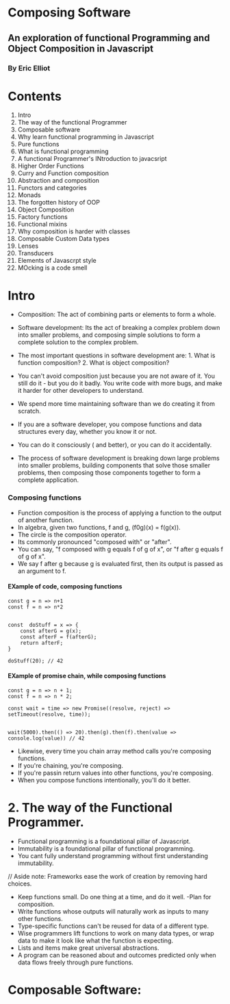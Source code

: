 # Composing Software

## An exploration of functional Programming and Object Composition in Javascript

### By Eric Elliot

# Contents

1. Intro
2. The way of the functional Programmer
3. Composable software
4. Why learn functional programming in Javascript
5. Pure functions
6. What is functional programming
7. A functional Programmer's INtroduction to javacsript
8. Higher Order Functions
9. Curry and Function composition
10. Abstraction and composition
11. Functors and categories
12. Monads
13. The forgotten history of OOP
14. Object Composition
15. Factory functions
16. Functional mixins
17. Why composition is harder with classes
18. Composable Custom Data types
19. Lenses
20. Transducers
21. Elements of Javascrpt style
22. MOcking is a code smell

# Intro

- Composition: The act of combining parts or elements to form a whole.
- Software development: Its the act of breaking a complex problem down into smaller problems, and composing simple solutions to form a complete solution to the complex problem.

- The most important questions in software development are: 1. What is function composition? 2. What is object composition?

- You can't avoid composition just because you are not aware of it. You still do it - but you do it badly. You write code with more bugs, and make it harder for other developers to understand.
- We spend more time maintaining software than we do creating it from scratch.
- If you are a software developer, you compose functions and data structures every day, whether you know it or not.
- You can do it consciously ( and better), or you can do it accidentally.
- The process of software development is breaking down large problems into smaller problems, building components that solve those smaller problems, then composing those components together to form a complete application.

### Composing functions

- Function composition is the process of applying a function to the output of another function.
- In algebra, given two functions, f and g, (f0g)(x) = f(g(x)).
- The circle is the composition operator.
- Its commonly pronounced "composed with" or "after".
- You can say, "f composed with g equals f of g of x", or "f after g equals f of g of x".
- We say f after g because g is evaluated first, then its output is passed as an argument to f.

#### EXample of code, composing functions

    const g = n => n+1
    const f = n => n*2


    const  doStuff = x => {
        const afterG = g(x);
        const afterF = f(afterG);
        return afterF;
    }

    doStuff(20); // 42

#### EXample of promise chain, while composing functions

    const g = n => n + 1;
    const f = n => n * 2;

    const wait = time => new Promise((resolve, reject) => setTimeout(resolve, time));


    wait(5000).then(() => 20).then(g).then(f).then(value => console.log(value)) // 42

- Likewise, every time you chain array method calls you're composing functions.
- If you're chaining, you're composing.
- If you're passin return values into other functions, you're composing.
- When you compose functions intentionally, you'll do it better.

# 2. The way of the Functional Programmer.

- Functional programming is a foundational pillar of Javascript.
- Immutability is a foundational pillar of functional programming.
- You cant fully understand programming without first understanding immutability.

// Aside note: Frameworks ease the work of creation by removing hard choices.

- Keep functions small. Do one thing at a time, and do it well.
  -Plan for composition.
- Write functions whose outputs will naturally work as inputs to many other functions.
- Type-specific functions can't be reused for data of a different type.
- Wise programmers lift functions to work on many data types, or wrap data to make it look like what the function is expecting.
- Lists and items make great universal abstractions.
- A program can be reasoned about and outcomes predicted only when data flows freely through pure functions.

# Composable Software:
